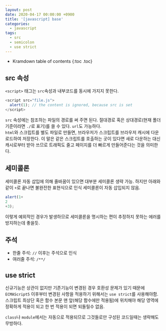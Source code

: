 ```yaml
---
layout: post
date: 2020-04-17 00:00:00 +0900
title: '[javascript] base'
categories:
  - javascript
tags:
  - src
  - semicolon
  - use strict
---
```


* Kramdown table of contents
{:toc .toc}

## src 속성

`<script>` 태그는 `src`속성과 내부코드를 동시에 가지지 못한다.

```js
<script src="file.js">
  alert(1); // the content is ignored, because src is set
</script>
```

`src` 속성에는 참조하는 파일의 경로를 써 주면 된다. 절대경로 혹은 상대경로(현재 폴더 기준이라면 `./`로 표기)를 쓸 수 있다. `url`도 가능하다.  
`html`와 스크립트를 별도 파일로 만들면, 브라우저가 스크립트를 브라우저 캐시에 다운로드하여 저장한다. 이 말은 같은 스크립트를 호출하는 곳이 있다면 새로 다운하는 대신 캐시로부터 받아 쓰므로 트래픽도 줄고 페이지를 더 빠르게 만들어준다는 것을 의미한다.   

## 세미콜론

세미콜론 자동 삽입에 의해 줄바꿈이 있으면 대부분 세미콜론 생략 가능.
하지만 아래와 같이 `+`로 끝나면 불완전한 표현식으로 인식 세미콜론이 자동 삽입되지 않음.

```js
alert(1+
2
+3);
```

이렇게 예외적인 경우가 발생하므로 세미콜론을 명시하는 편이 추정하지 못하는 에러를 방지하는데 좋을듯.


## 주석

- 한줄 주석: `//` 이후는 주석으로 인식
- 여러줄 주석: `/**/`


## use strict

신규기능은 상관이 없지만 기존기능이 변경된 경우 호환성 문제가 있기 때문에  
`ECMAScript5` 이후부터 변경된 사항을 적용하기 위해서는 `use strict`를 사용해야함.  
스크립트 최상단 혹은 함수 본문 맨 앞(해당 함수에만 적용됨)에 위치해야 해당 영역에 정확하게 적용이 되고 한 번 적용이 되면 되돌릴수 없음.  

`class`나 `module`에서는 자동으로 적용되므로 그것들로만 구성된 코드일때는 생략해도 무방하다.  
